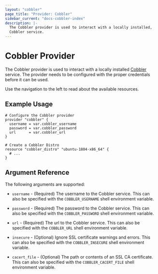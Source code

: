 ```yaml
---
layout: "cobbler"
page_title: "Provider: Cobbler"
sidebar_current: "docs-cobbler-index"
description: |-
  The Cobbler provider is used to interact with a locally installed,
  Cobbler service.
---
```


# Cobbler Provider

The Cobbler provider is used to interact with a locally installed
[Cobbler](http://cobbler.github.io) service. The provider needs
to be configured with the proper credentials before it can be used.

Use the navigation to the left to read about the available resources.

## Example Usage

```hcl
# Configure the Cobbler provider
provider "cobbler" {
  username = var.cobbler_username
  password = var.cobbler_password
  url      = var.cobbler_url
}

# Create a Cobbler Distro
resource "cobbler_distro" "ubuntu-1804-x86_64" {
  # ...
}
```

## Argument Reference

The following arguments are supported:

* `username` - (Required) The username to the Cobbler service. This can
  also be specified with the `COBBLER_USERNAME` shell environment variable.

* `password` - (Required) The password to the Cobbler service. This can
  also be specified with the `COBBLER_PASSWORD` shell environment variable.

* `url` - (Required) The url to the Cobbler service. This can
  also be specified with the `COBBLER_URL` shell environment variable.

* `insecure` - (Optional) Ignore SSL certificate warnings and errors. This
  can also be specified with the `COBBLER_INSECURE` shell environment variable.

* `cacert_file` - (Optional) The path or contents of an SSL CA certificate.
  This can also be specified with the `COBBLER_CACERT_FILE` shell environment
  variable.
